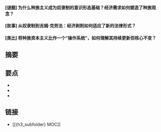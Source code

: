 #### [谜题] 为什么种族主义成为奴隶制的意识形态基础？经济需求如何塑造了种族观念？


#### [故事] 从奴隶制到吉姆·克劳法：经济剥削如何适应了新的法律形式？


#### [类比] 将种族资本主义比作一个“操作系统”，如何理解其持续更新但核心不变？


## 摘要


## 要点

- 
- 
- 

## 链接

- [[{h3_subfolder} MOC]]
